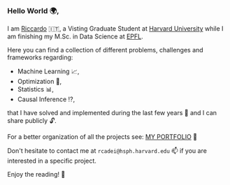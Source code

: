 ### Hello World :earth_africa:,
I am [Riccardo](https://www.riccardocadei.com/) :it:, a Visting Graduate Student at [Harvard University](https://www.harvard.edu/) while I am finishing my M.Sc. in Data Science at [EPFL](https://www.epfl.ch/education/master/programs/data-science/).

Here you can find a collection of different problems, challenges and frameworks regarding:
- Machine Learning :chart_with_upwards_trend:, 
- Optimization :dart:,
- Statistics :bar_chart:,
- Causal Inference :interrobang:,

that I have solved and implemented during the last few years :calendar: and I can share publicly :unlock:.

For a better organization of all the projects see: [MY PORTFOLIO](https://www.riccardocadei.com/projects/) :file_folder:

Don't hesitate to contact me at `rcadei@hsph.harvard.edu` :mailbox: if you are interested in a specific project. 


Enjoy the reading! :book:

<!--
**riccardocadei/riccardocadei** is a ✨ _special_ ✨ repository because its `README.md` (this file) appears on your GitHub profile.

Here are some ideas to get you started:

- 🔭 I’m currently working on ...
- 🌱 I’m currently learning ...
- 👯 I’m looking to collaborate on ...
- 🤔 I’m looking for help with ...
- 💬 Ask me about ...
- 📫 How to reach me: ...
- 😄 Pronouns: ...
- ⚡ Fun fact: ...
-->
